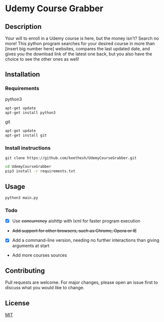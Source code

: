 # Udemy Course Grabber

## Description
Your will to enroll in a Udemy course is here, but the money isn't? Search no more! This python program searches for your desired course in more than [insert big number here] websites, compares the last updated date, and gives you the download link of the latest one back, but you also have the choice to see the other ones as well!

## Installation

### Requirements
python3
```bash
apt-get update
apt-get install python3
```
git
```bash
apt-get update
apt-get install git
```
### Install instructions
```git
git clone https://github.com/keethesh/UdemyCourseGrabber.git
```
```bash
cd UdemyCourseGrabber
pip3 install -r requirements.txt
```

## Usage

```bash
python3 main.py
```

### Todo
 - [X] Use ~~concurrency~~ aiohttp with lxml for faster program execution

- ~~Add support for other browsers, such as Chrome, Opera or IE~~
 - [X] Add a command-line version, needing no further interactions than giving arguments at start
 - Add more courses sources
## Contributing
Pull requests are welcome. For major changes, please open an issue first to discuss what you would like to change.

## License
[MIT](https://choosealicense.com/licenses/mit/)
